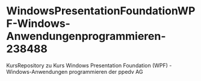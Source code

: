 # WindowsPresentationFoundationWPF-Windows-Anwendungenprogrammieren-238488
KursRepository zu Kurs Windows Presentation Foundation (WPF) - Windows-Anwendungen programmieren der ppedv AG
